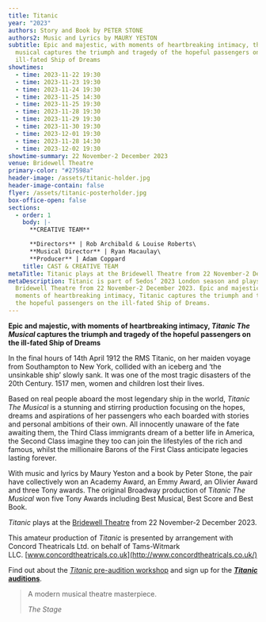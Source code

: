 ```yaml
---
title: Titanic
year: "2023"
authors: Story and Book by PETER STONE
authors2: Music and Lyrics by MAURY YESTON
subtitle: Epic and majestic, with moments of heartbreaking intimacy, this
  musical captures the triumph and tragedy of the hopeful passengers on the
  ill-fated Ship of Dreams
showtimes:
  - time: 2023-11-22 19:30
  - time: 2023-11-23 19:30
  - time: 2023-11-24 19:30
  - time: 2023-11-25 14:30
  - time: 2023-11-25 19:30
  - time: 2023-11-28 19:30
  - time: 2023-11-29 19:30
  - time: 2023-11-30 19:30
  - time: 2023-12-01 19:30
  - time: 2023-11-28 14:30
  - time: 2023-12-02 19:30
showtime-summary: 22 November-2 December 2023
venue: Bridewell Theatre
primary-color: "#27598a"
header-image: /assets/titanic-holder.jpg
header-image-contain: false
flyer: /assets/titanic-posterholder.jpg
box-office-open: false
sections:
  - order: 1
    body: |-
      **CREATIVE TEAM**

      **Directors** | Rob Archibald & Louise Roberts\
      **Musical Director** | Ryan Macaulay\
      **Producer** | Adam Coppard
    title: CAST & CREATIVE TEAM
metaTitle: Titanic plays at the Bridewell Theatre from 22 November-2 December 2023
metaDescription: Titanic is part of Sedos’ 2023 London season and plays at the
  Bridewell Theatre from 22 November-2 December 2023. Epic and majestic, with
  moments of heartbreaking intimacy, Titanic captures the triumph and tragedy of
  the hopeful passengers on the ill-fated Ship of Dreams.
---
```

**Epic and majestic, with moments of heartbreaking intimacy, *Titanic The Musical* captures the triumph and tragedy of the hopeful passengers on the ill-fated Ship of Dreams**

In the final hours of 14th April 1912 the RMS Titanic, on her maiden voyage from Southampton to New York, collided with an iceberg and ‘the unsinkable ship’ slowly sank. It was one of the most tragic disasters of the 20th Century. 1517 men, women and children lost their lives.

Based on real people aboard the most legendary ship in the world, *Titanic The Musical* is a stunning and stirring production focusing on the hopes, dreams and aspirations of her passengers who each boarded with stories and personal ambitions of their own. All innocently unaware of the fate awaiting them, the Third Class immigrants dream of a better life in America, the Second Class imagine they too can join the lifestyles of the rich and famous, whilst the millionaire Barons of the First Class anticipate legacies lasting forever.

With music and lyrics by Maury Yeston and a book by Peter Stone, the pair have collectively won an Academy Award, an Emmy Award, an Olivier Award and three Tony awards. The original Broadway production of T*itanic The Musical* won five Tony Awards including Best Musical, Best Score and Best Book. 

*Titanic* plays at the [Bridewell Theatre](https://sedos.co.uk/venues/bridewell) from 22 November-2 December 2023.

This amateur production of *Titanic* is presented by arrangement with Concord Theatricals Ltd. on behalf of Tams-Witmark LLC. [www.concordtheatricals.co.uk](http://www.concordtheatricals.co.uk/)

Find out about the [*Titanic* pre-audition workshop](https://www.sedos.co.uk/events/titanic-pre-audition-workshop) and sign up for the **[*Titanic* auditions](https://www.sedos.co.uk/events/titanic-auditions)**.

>A modern musical theatre masterpiece.
><footer><cite>The Stage</cite></footer>
